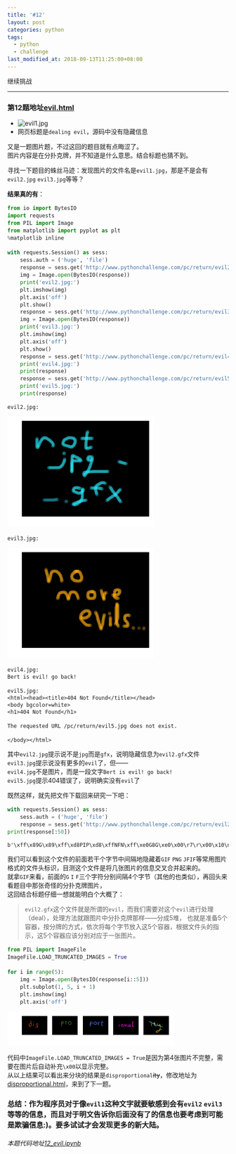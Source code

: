 ```yaml
---
title: '#12'
layout: post
categories: python
tags:
  - python
  - challenge
last_modified_at: 2018-09-13T11:25:00+08:00
---
```

继续挑战

---
### 第12题地址[evil.html](http://www.pythonchallenge.com/pc/return/evil.html)
* <img src="http://www.pythonchallenge.com/pc/return/evil1.jpg" alt="evil1.jpg" width="30%" height="30%">
* 网页标题是`dealing evil`，源码中没有隐藏信息

又是一题图片题，不过这回的题目就有点晦涩了。<br>
图片内容是在分扑克牌，并不知道是什么意思。结合标题也猜不到。<br>

寻找一下题目的蛛丝马迹：发现图片的文件名是`evil1.jpg`，那是不是会有`evil2.jpg` `evil3.jpg`等等？

**结果真的有**：


```python
from io import BytesIO
import requests
from PIL import Image
from matplotlib import pyplot as plt
%matplotlib inline

with requests.Session() as sess:
    sess.auth = ('huge', 'file')
    response = sess.get('http://www.pythonchallenge.com/pc/return/evil2.jpg').content
    img = Image.open(BytesIO(response))
    print('evil2.jpg:')
    plt.imshow(img)
    plt.axis('off')
    plt.show()
    response = sess.get('http://www.pythonchallenge.com/pc/return/evil3.jpg').content
    img = Image.open(BytesIO(response))
    print('evil3.jpg:')
    plt.imshow(img)
    plt.axis('off')
    plt.show()
    response = sess.get('http://www.pythonchallenge.com/pc/return/evil4.jpg').text
    print('evil4.jpg:')
    print(response)
    response = sess.get('http://www.pythonchallenge.com/pc/return/evil5.jpg').text
    print('evil5.jpg:')
    print(response)
```

    evil2.jpg:
    


![png](../images/12_evil_files/12_evil_3_1.png)


    evil3.jpg:
    


![png](../images/12_evil_files/12_evil_3_3.png)


    evil4.jpg:
    Bert is evil! go back!
    
    evil5.jpg:
    <html><head><title>404 Not Found</title></head>
    <body bgcolor=white>
    <h1>404 Not Found</h1>
    
    The requested URL /pc/return/evil5.jpg does not exist.
    
    </body></html>
    
    

其中`evil2.jpg`提示说不是`jpg`而是`gfx`，说明隐藏信息为`evil2.gfx`文件<br>
`evil3.jpg`提示说没有更多的`evil`了，但——<br>
`evil4.jpg`不是图片，而是一段文字`Bert is evil! go back!`<br>
`evil5.jpg`提示404错误了，说明确实没有`evil`了

既然这样，就先把文件下载回来研究一下吧：


```python
with requests.Session() as sess:
    sess.auth = ('huge', 'file')
    response = sess.get('http://www.pythonchallenge.com/pc/return/evil2.gfx').content
print(response[:50])
```

    b'\xff\x89G\x89\xff\xd8PIP\xd8\xffNFN\xff\xe0G8G\xe0\x00\r7\r\x00\x10\na\n\x10J\x1a@\x1aJF\n\x01\nFI\x00\xf0\x00IF\x00\x00\x00F'
    

我们可以看到这个文件的前面若干个字节中间隔地隐藏着`GIF` `PNG` `JFIF`等常用图片格式的文件头标识，目测这个文件是将几张图片的信息交叉合并起来的。<br>
就拿`GIF`来看，前面的`G` `I` `F`三个字符分别间隔4个字节（其他的也类似），再回头来看题目中那张奇怪的分扑克牌图片，<br>
这回结合标题仔细一想就能明白个大概了：<br>
> `evil2.gfx`这个文件就是所谓的`evil`，而我们需要对这个`evil`进行处理（deal），处理方法就跟图片中分扑克牌那样——分成5堆，
> 也就是准备5个容器，按分牌的方式，依次将每个字节放入这5个容器，根据文件头的指示，这5个容器应该分别对应于一张图片。


```python
from PIL import ImageFile
ImageFile.LOAD_TRUNCATED_IMAGES = True

for i in range(5):
    img = Image.open(BytesIO(response[i::5]))
    plt.subplot(1, 5, i + 1)
    plt.imshow(img)
    plt.axis('off')
```


![png](../images/12_evil_files/12_evil_7_0.png)


代码中`ImageFile.LOAD_TRUNCATED_IMAGES = True`是因为第4张图片不完整，需要在图片后自动补充`\x00`以显示完整。<br>
从以上结果可以看出来分块的结果是`disproportional`<del>ity</del>，修改地址为[disproportional.html](http://www.pythonchallenge.com/pc/return/disproportional.html)，来到了下一题。

### 总结：作为程序员对于像`evil1`这种文字就要敏感到会有`evil2` `evil3`等等的信息，而且对于明文告诉你后面没有了的信息也要考虑到可能是欺骗信息:)。要多试试才会发现更多的新大陆。
###### 本题代码地址[12_evil.ipynb](https://github.com/StevenPZChan/pythonchallenge/blob/notebook/nbfiles/12_evil.ipynb)
